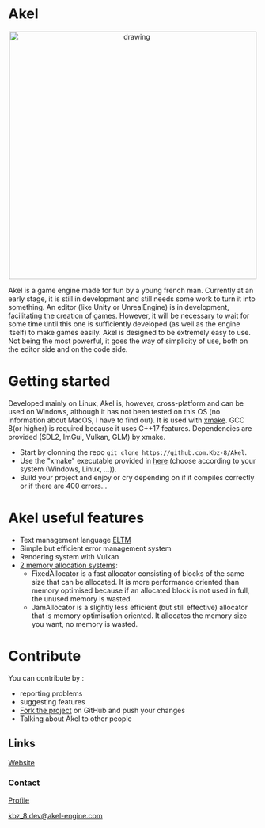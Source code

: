 # Akel
<p align="center">
    <img src="https://github.com/Kbz-8/Akel/blob/main/Ressources/assets/logo.png" alt="drawing" width="500"/>
</p>

Akel is a game engine made for fun by a young french man.
Currently at an early stage, it is still in development and still needs some work to turn it into something.
An editor (like Unity or UnrealEngine) is in development, facilitating the creation of games. However, it will be necessary to wait for some time until this one is sufficiently developed (as well as the engine itself) to make games easily.
Akel is designed to be extremely easy to use. Not being the most powerful, it goes the way of simplicity of use, both on the editor side and on the code side.

# Getting started
Developed mainly on Linux, Akel is, however, cross-platform and can be used on Windows, although it has not been tested on this OS (no information about MacOS, I have to find out). It is used with [xmake](https://xmake.io/#/). GCC 8(or higher) is required because it uses C++17 features. Dependencies are provided (SDL2, ImGui, Vulkan, GLM) by xmake.

* Start by clonning the repo `git clone https://github.com.Kbz-8/Akel`.
* Use the "xmake" executable provided in [here](https://github.com/Kbz-8/Akel/tree/main/Ressources/xmake/bin) (choose according to your system (Windows, Linux, ...)).
* Build your project and enjoy or cry depending on if it compiles correctly or if there are 400 errors...

# Akel useful features
* Text management language [ELTM](https://github.com/Kbz-8/Akel/tree/main/Akel/src/Modules/ELTM)
* Simple but efficient error management system
* Rendering system with Vulkan
* [2 memory allocation systems](https://github.com/Kbz-8/Akel/tree/main/Akel/src/Core/Memory):
    * FixedAllocator is a fast allocator consisting of blocks of the same size that can be allocated. It is more performance oriented than memory optimised because if an allocated block is not used in full, the unused memory is wasted.
    * JamAllocator is a slightly less efficient (but still effective) allocator that is memory optimisation oriented. It allocates the memory size you want, no memory is wasted.

# Contribute
You can contribute by :
* reporting problems
* suggesting features
* [Fork the project](https://github.com/Kbz-8/Akel/fork) on GitHub and push your changes
* Talking about Akel to other people

## Links
[Website](https://akel-engine.com)

### Contact
[Profile](https://solo.to/kbz_8)

kbz_8.dev@akel-engine.com

